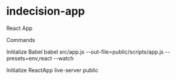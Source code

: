 # indecision-app
React App

Commands

Initialize Babel
babel src/app.js --out-file=public/scripts/app.js --presets=env,react --watch

Initialize ReactApp
live-server public
